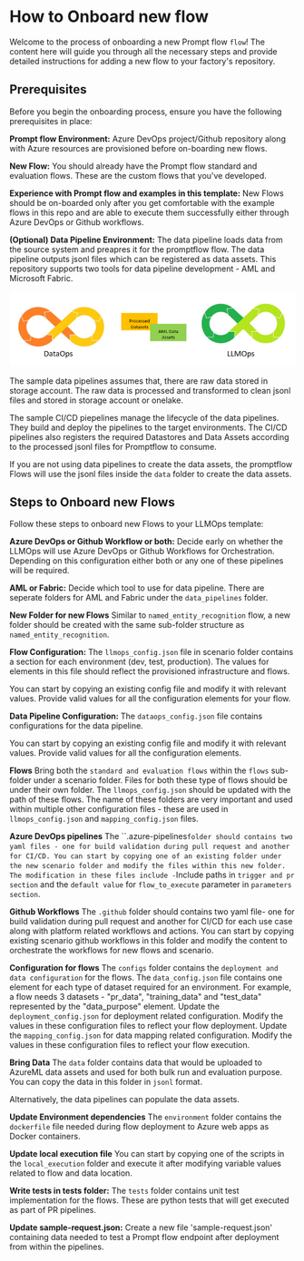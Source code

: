 # How to Onboard new flow

Welcome to the process of onboarding a new Prompt flow `flow`! The content here will guide you through all the necessary steps and provide detailed instructions for adding a new flow to your factory's repository.

## Prerequisites

Before you begin the onboarding process, ensure you have the following prerequisites in place:

**Prompt flow Environment:** Azure DevOps project/Github repository along with Azure resources are provisioned before on-boarding new flows.

**New Flow:** You should already have the Prompt flow standard and evaluation flows. These are the custom flows that you've developed.

**Experience with Prompt flow and examples in this template:** New Flows should be on-boarded only after you get comfortable with the example flows in this repo and are able to execute them successfully either through Azure DevOps or Github workflows.

**(Optional) Data Pipeline Environment:** The data pipeline loads data from the source system and preapres it for the promptflow flow. The data pipeline outputs jsonl files which can be registered as data assets. This repository supports two tools for data pipeline development - AML and Microsoft Fabric.

![dataops llmops](images/dataops_llmops.png)

The sample data pipelines assumes that, there are raw data stored in storage account. The raw data is processed and transformed to clean jsonl files and stored in storage account or onelake.

The sample CI/CD piepelines manage the lifecycle of the data pipelines. They build and deploy the pipelines to the target environments. The CI/CD pipelines also registers the required Datastores and Data Assets according to the processed jsonl files for Promptflow to consume.

If you are not using data pipelines to create the data assets, the promptflow Flows will use the jsonl files inside the `data` folder to create the data assets.

## Steps to Onboard new Flows

Follow these steps to onboard new Flows to your LLMOps template:

**Azure DevOps or Github Workflow or both:** Decide early on whether the LLMOps will use Azure DevOps or Github Workflows for Orchestration. Depending on this configuration either both or any one of these pipelines will be required.

**AML or Fabric:** Decide which tool to use for data pipeline. There are seperate folders for AML and Fabric under the `data_pipelines` folder.

**New Folder for new Flows** Similar to `named_entity_recognition` flow, a new folder should be created with the same sub-folder structure as `named_entity_recognition`.

**Flow Configuration:** The `llmops_config.json` file in scenario folder contains a section for each environment (dev, test, production). The values for elements in this file should reflect the provisioned infrastructure and flows.

You can start by copying an existing config file and modify it with relevant values. Provide valid values for all the configuration elements for your flow.

**Data Pipeline Configuration:** The `dataops_config.json` file contains configurations for the data pipeline.

You can start by copying an existing config file and modify it with relevant values. Provide valid values for all the configuration elements.

**Flows** Bring both the `standard and evaluation flows` within the `flows` sub-folder under a scenario folder. Files for both these type of flows should be under their own folder. The `llmops_config.json` should be updated with the path of these flows. The name of these folders are very important and used within multiple other configuration files - these are used in `llmops_config.json` and `mapping_config.json` files.

**Azure DevOps pipelines** The ``.azure-pipelines` folder should contains two yaml files - one for build validation during pull request and another for CI/CD. You can start by copying one of an existing folder under the new scenario folder and modify the files within this new folder. The modification in these files include - `Include
paths in `trigger and pr section` and the `default value` for `flow_to_execute` parameter in `parameters section`.

**Github Workflows** The `.github` folder should contains two yaml file- one for build validation during pull request and another for CI/CD for each use case along with platform related workflows and actions. You can start by copying existing scenario github workflows in this folder and modify the content to orchestrate the workflows for new flows and scenario.

**Configuration for flows**  The `configs` folder contains the `deployment and data configuration` for the flows. The `data_config.json` file contains one element for each type of dataset required for an environment. For example, a flow needs 3 datasets - "pr_data", "training_data" and "test_data" represented by the "data_purpose" element. Update the `deployment_config.json` for deployment related configuration. Modify the values in these configuration files to reflect your flow deployment. Update the `mapping_config.json` for data mapping related configuration. Modify the values in these configuration files to reflect your flow execution.

**Bring Data**  The `data` folder contains data that would be uploaded to AzureML data assets and used for both bulk run and evaluation purpose. You can copy the data in this folder in `jsonl` format.

Alternatively, the data pipelines can populate the data assets.

**Update Environment dependencies** The `environment` folder contains the `dockerfile` file needed during flow deployment to Azure web apps as Docker containers.

**Update local execution file**  You can start by copying one of the scripts in the `local_execution` folder and execute it after modifying variable values related to flow and data location.

**Write tests in tests folder:** The `tests` folder contains unit test implementation for the flows. These are python tests that will get executed as part of PR pipelines.

**Update sample-request.json:** Create a new file 'sample-request.json' containing data needed to test a Prompt flow endpoint after deployment from within the pipelines.
